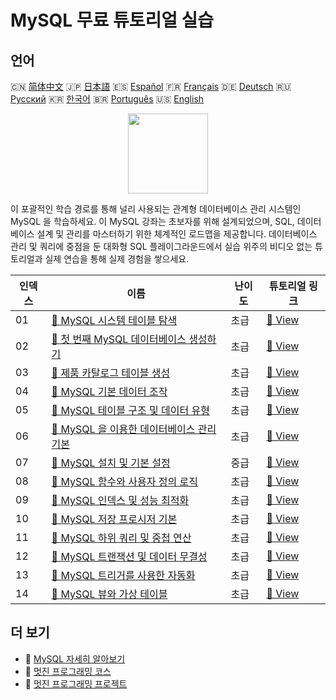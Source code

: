 # MySQL 무료 튜토리얼 실습

## 언어

🇨🇳 [简体中文](README_zh.md) 🇯🇵 [日本語](README_ja.md) 🇪🇸 [Español](README_es.md) 🇫🇷 [Français](README_fr.md) 🇩🇪 [Deutsch](README_de.md) 🇷🇺 [Русский](README_ru.md) 🇰🇷 [한국어](README_ko.md) 🇧🇷 [Português](README_pt.md) 🇺🇸 [English](README.md) 

<div align="center">
<img width="128px" src="https://file.labex.io/path/3JJy1bOBmUoZ.png">
</div>

이 포괄적인 학습 경로를 통해 널리 사용되는 관계형 데이터베이스 관리 시스템인 MySQL 을 학습하세요. 이 MySQL 강좌는 초보자를 위해 설계되었으며, SQL, 데이터베이스 설계 및 관리를 마스터하기 위한 체계적인 로드맵을 제공합니다. 데이터베이스 관리 및 쿼리에 중점을 둔 대화형 SQL 플레이그라운드에서 실습 위주의 비디오 없는 튜토리얼과 실제 연습을 통해 실제 경험을 쌓으세요.

|   인덱스 | 이름                                                                                                                                | 난이도   | 튜토리얼 링크                                                                                       |
|----------|-------------------------------------------------------------------------------------------------------------------------------------|----------|-----------------------------------------------------------------------------------------------------|
|       01 | [📖 MySQL 시스템 테이블 탐색](https://labex.io/ko/tutorials/mysql-explore-mysql-system-tables-391702)                               | 초급     | [🔗 View](https://labex.io/ko/tutorials/mysql-explore-mysql-system-tables-391702)                   |
|       02 | [📖 첫 번째 MySQL 데이터베이스 생성하기](https://labex.io/ko/tutorials/mysql-create-your-first-mysql-database-418265)               | 초급     | [🔗 View](https://labex.io/ko/tutorials/mysql-create-your-first-mysql-database-418265)              |
|       03 | [📖 제품 카탈로그 테이블 생성](https://labex.io/ko/tutorials/mysql-create-a-product-catalog-table-418298)                           | 초급     | [🔗 View](https://labex.io/ko/tutorials/mysql-create-a-product-catalog-table-418298)                |
|       04 | [📖 MySQL 기본 데이터 조작](https://labex.io/ko/tutorials/sql-mysql-basic-data-manipulation-418303)                                 | 초급     | [🔗 View](https://labex.io/ko/tutorials/sql-mysql-basic-data-manipulation-418303)                   |
|       05 | [📖 MySQL 테이블 구조 및 데이터 유형](https://labex.io/ko/tutorials/mysql-mysql-table-structure-and-data-types-418307)              | 초급     | [🔗 View](https://labex.io/ko/tutorials/mysql-mysql-table-structure-and-data-types-418307)          |
|       06 | [📖 MySQL 을 이용한 데이터베이스 관리 기본](https://labex.io/ko/tutorials/mysql-database-management-fundamentals-with-mysql-418414) | 초급     | [🔗 View](https://labex.io/ko/tutorials/mysql-database-management-fundamentals-with-mysql-418414)   |
|       07 | [📖 MySQL 설치 및 기본 설정](https://labex.io/ko/tutorials/mysql-installation-and-basic-configuration-of-mysql-418415)              | 중급     | [🔗 View](https://labex.io/ko/tutorials/mysql-installation-and-basic-configuration-of-mysql-418415) |
|       08 | [📖 MySQL 함수와 사용자 정의 로직](https://labex.io/ko/tutorials/mysql-mysql-functions-and-custom-logic-550908)                     | 초급     | [🔗 View](https://labex.io/ko/tutorials/mysql-mysql-functions-and-custom-logic-550908)              |
|       09 | [📖 MySQL 인덱스 및 성능 최적화](https://labex.io/ko/tutorials/mysql-mysql-indexes-and-performance-optimization-550910)             | 초급     | [🔗 View](https://labex.io/ko/tutorials/mysql-mysql-indexes-and-performance-optimization-550910)    |
|       10 | [📖 MySQL 저장 프로시저 기본](https://labex.io/ko/tutorials/mysql-mysql-stored-procedures-basics-550915)                            | 초급     | [🔗 View](https://labex.io/ko/tutorials/mysql-mysql-stored-procedures-basics-550915)                |
|       11 | [📖 MySQL 하위 쿼리 및 중첩 연산](https://labex.io/ko/tutorials/mysql-mysql-subqueries-and-nested-operations-550916)                | 초급     | [🔗 View](https://labex.io/ko/tutorials/mysql-mysql-subqueries-and-nested-operations-550916)        |
|       12 | [📖 MySQL 트랜잭션 및 데이터 무결성](https://labex.io/ko/tutorials/mysql-mysql-transactions-and-data-integrity-550918)              | 초급     | [🔗 View](https://labex.io/ko/tutorials/mysql-mysql-transactions-and-data-integrity-550918)         |
|       13 | [📖 MySQL 트리거를 사용한 자동화](https://labex.io/ko/tutorials/mysql-mysql-triggers-for-automation-550919)                         | 초급     | [🔗 View](https://labex.io/ko/tutorials/mysql-mysql-triggers-for-automation-550919)                 |
|       14 | [📖 MySQL 뷰와 가상 테이블](https://labex.io/ko/tutorials/mysql-mysql-views-and-virtual-tables-550920)                              | 초급     | [🔗 View](https://labex.io/ko/tutorials/mysql-mysql-views-and-virtual-tables-550920)                |

## 더 보기

- 🔗 [MySQL 자세히 알아보기](https://labex.io/ko/skilltrees/mysql)
- 🔗 [멋진 프로그래밍 코스](https://github.com/labex-labs/awesome-programming-courses)
- 🔗 [멋진 프로그래밍 프로젝트](https://github.com/labex-labs/awesome-programming-projects)


